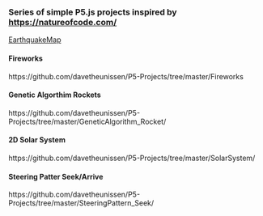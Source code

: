 ### Series of simple P5.js projects inspired by https://natureofcode.com/

[EarthquakeMap](https://github.com/davetheunissen/P5-Projects/tree/master/EarthquakeMap)

<h4>Fireworks</h4>
https://github.com/davetheunissen/P5-Projects/tree/master/Fireworks

<h4>Genetic Algorthim Rockets</h4>
https://github.com/davetheunissen/P5-Projects/tree/master/GeneticAlgorithm_Rocket/

<h4>2D Solar System</h4>
https://github.com/davetheunissen/P5-Projects/tree/master/SolarSystem/

<h4>Steering Patter Seek/Arrive</h4>
https://github.com/davetheunissen/P5-Projects/tree/master/SteeringPattern_Seek/
